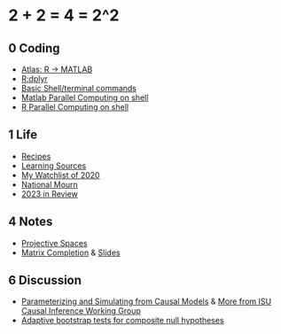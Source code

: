 # **2 + 2 = 4 = 2^2** 


## 0 Coding
- [Atlas: R -> MATLAB](coding/MATLAB-R-cheatsheet.md)
- [R:dplyr](coding/2020-04-14-dplyr.md)
- [Basic Shell/terminal commands](/coding/TerminalCommands.md)
- [Matlab Parallel Computing on shell](https://github.com/guzhiling/not-so-prime/tree/main/coding/matlab_parallel)
- [R Parallel Computing on shell](https://github.com/guzhiling/not-so-prime/tree/main/coding/r_parallel)

## 1 Life
- [Recipes](/blogs/Recipes.md)
- [Learning Sources](/blogs/learning_source.md)
- [My Watchlist of 2020](/blogs/watchlist2020.md)
- [National Mourn](/blogs/2020-04-04-nationalmorn.md)
- [2023 in Review](/blogs/2023-in-Review.md)

## 4 Notes
- [Projective Spaces](/blogs/ProjectiveSpace.pdf)
- [Matrix Completion](/blogs/MatrixCompletion_20221122/main.pdf) & [Slides](/blogs/MatrixCompletion_20221122/slides.pdf)

## 6 Discussion
- [Parameterizing and Simulating from Causal Models](https://github.com/calebleedy/ISU-Causal/blob/main/Presentations/ZG_053123.pdf) & [More from ISU Causal Inference Working Group](https://github.com/calebleedy/ISU-Causal/tree/main)
- [Adaptive bootstrap tests for composite null hypotheses](https://github.com/guzhiling/ISU-Causal/blob/main/Presentations/CIWG_20231128_MediationAnalysis_Zhiling.pdf)
